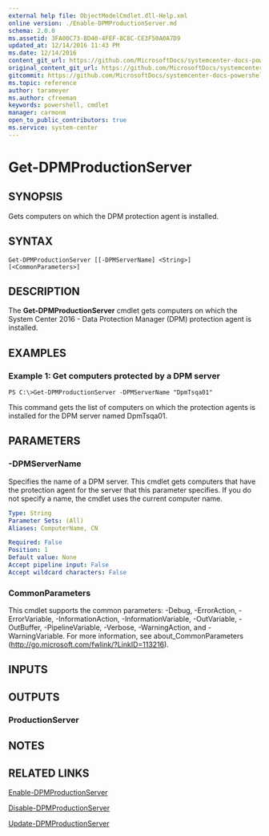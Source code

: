 ```yaml
---
external help file: ObjectModelCmdlet.dll-Help.xml
online version: ./Enable-DPMProductionServer.md
schema: 2.0.0
ms.assetid: 3FA00C73-BD40-4FEF-8C8C-CE3F50A0A7D9
updated_at: 12/14/2016 11:43 PM
ms.date: 12/14/2016
content_git_url: https://github.com/MicrosoftDocs/systemcenter-docs-powershell/blob/master/systemcenter-cmdlets/SystemCenter2016/DataProtectionManager/v1.0/Get-DPMProductionServer.md
original_content_git_url: https://github.com/MicrosoftDocs/systemcenter-docs-powershell/blob/master/systemcenter-cmdlets/SystemCenter2016/DataProtectionManager/v1.0/Get-DPMProductionServer.md
gitcommit: https://github.com/MicrosoftDocs/systemcenter-docs-powershell/blob/96cd9bd2780eb6b78c540fa00d3b8a4313e3ed40/systemcenter-cmdlets/SystemCenter2016/DataProtectionManager/v1.0/Get-DPMProductionServer.md
ms.topic: reference
author: tarameyer
ms.author: cfreeman
keywords: powershell, cmdlet
manager: carmonm
open_to_public_contributors: true
ms.service: system-center
---
```


# Get-DPMProductionServer

## SYNOPSIS
Gets computers on which the DPM protection agent is installed.

## SYNTAX

```
Get-DPMProductionServer [[-DPMServerName] <String>] [<CommonParameters>]
```

## DESCRIPTION
The **Get-DPMProductionServer** cmdlet gets computers on which the System Center 2016 - Data Protection Manager (DPM) protection agent is installed.

## EXAMPLES

### Example 1: Get computers protected by a DPM server
```
PS C:\>Get-DPMProductionServer -DPMServerName "DpmTsqa01"
```

This command gets the list of computers on which the protection agents is installed for the DPM server named DpmTsqa01.

## PARAMETERS

### -DPMServerName
Specifies the name of a DPM server.
This cmdlet gets computers that have the protection agent for the server that this parameter specifies.
If you do not specify a name, the cmdlet uses the current computer name.

```yaml
Type: String
Parameter Sets: (All)
Aliases: ComputerName, CN

Required: False
Position: 1
Default value: None
Accept pipeline input: False
Accept wildcard characters: False
```

### CommonParameters
This cmdlet supports the common parameters: -Debug, -ErrorAction, -ErrorVariable, -InformationAction, -InformationVariable, -OutVariable, -OutBuffer, -PipelineVariable, -Verbose, -WarningAction, and -WarningVariable. For more information, see about_CommonParameters (http://go.microsoft.com/fwlink/?LinkID=113216).

## INPUTS

## OUTPUTS

### ProductionServer

## NOTES

## RELATED LINKS

[Enable-DPMProductionServer](xref:SystemCenter2016/DataProtectionManager/v1.0/Enable-DPMProductionServer.md)

[Disable-DPMProductionServer](xref:SystemCenter2016/DataProtectionManager/v1.0/Disable-DPMProductionServer.md)

[Update-DPMProductionServer](xref:SystemCenter2016/DataProtectionManager/v1.0/Update-DPMProductionServer.md)


